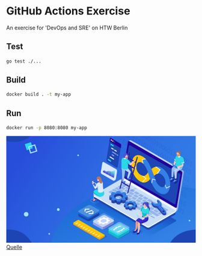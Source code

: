 # GitHub Actions Exercise

An exercise for 'DevOps and SRE' on HTW Berlin

## Test

```bash
go test ./...
```

## Build

```bash
docker build . -t my-app
```

## Run

```bash
docker run -p 8080:8080 my-app
```

![Fancy Image](/images/devops.png)
[Quelle](https://assets.t3n.sc/magazin/wp-content/uploads/2019/04/Devops-Irina-Strelnikova-Shutterstock.png?auto=format&h=&ixlib=php-2.3.0&w=)
